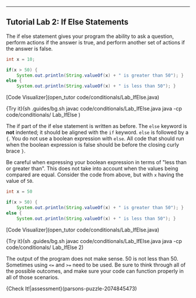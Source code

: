 ----------

## Tutorial Lab 2: If Else Statements

The if else statement gives your program the ability to ask a question, perform actions if the answer is true, and perform another set of actions if the answer is false.

```java
int x = 10;

if(x > 50) {
    System.out.println(String.valueOf(x) + " is greater than 50"); }
else {
    System.out.println(String.valueOf(x) + " is less than 50"); }
```

[Code Visualizer](open_tutor code/conditionals/Lab_IfElse.java)

{Try it}(sh .guides/bg.sh javac code/conditionals/Lab_IfElse.java java -cp code/conditionals/ Lab_IfElse )

The if part of the if else statement is written as before. The `else` keyword is **not** indented; it should be aligned with the `if` keyword. `else` is followed by a `{`. You do not use a boolean expression with `else`. All code that should run when the boolean expression is false should be before the closing curly brace `}`.

Be careful when expressing your boolean expression in terms of "less than or greater than". This does not take into account when the values being compared are equal. Consider the code from above, but with `x` having the value of `50`.

```java
int x = 50

if(x > 50) {
    System.out.println(String.valueOf(x) + " is greater than 50"); }
else {
    System.out.println(String.valueOf(x) + " is less than 50"); }
```

[Code Visualizer](open_tutor code/conditionals/Lab_IfElse.java)

{Try it}(sh .guides/bg.sh javac code/conditionals/Lab_IfElse.java java -cp code/conditionals/ Lab_IfElse 2)

The output of the program does not make sense. 50 is not less than 50. Sometimes using `<=` and `>=` need to be used. Be sure to think through all of the possible outcomes, and make sure your code can function properly in all of those scenarios.

{Check It!|assessment}(parsons-puzzle-2074845473)